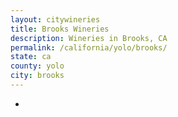 ```yaml
---
layout: citywineries
title: Brooks Wineries
description: Wineries in Brooks, CA
permalink: /california/yolo/brooks/
state: ca
county: yolo
city: brooks
---
```

-
